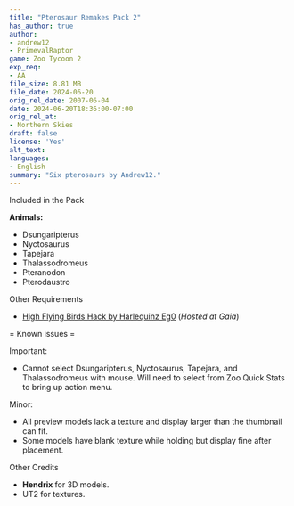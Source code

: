 ```yaml
---
title: "Pterosaur Remakes Pack 2"
has_author: true
author: 
- andrew12
- PrimevalRaptor
game: Zoo Tycoon 2
exp_req:
- AA
file_size: 8.81 MB
file_date: 2024-06-20
orig_rel_date: 2007-06-04
date: 2024-06-20T18:36:00-07:00
orig_rel_at: 
- Northern Skies
draft: false
license: 'Yes'
alt_text: 
languages:
- English
summary: "Six pterosaurs by Andrew12."
---
```


 Included in the Pack 

**Animals:**

- Dsungaripterus
- Nyctosaurus
- Tapejara
- Thalassodromeus
- Pteranodon
- Pterodaustro

 Other Requirements 

- [High Flying Birds Hack by Harlequinz Eg0](https://www.tapatalk.com/groups/gaia1/high-flying-birds-t790.html) (*Hosted at Gaia*)

= Known issues =

Important:

- Cannot select Dsungaripterus, Nyctosaurus, Tapejara, and Thalassodromeus with mouse. Will need to select from Zoo Quick Stats to bring up action menu.

Minor:

- All preview models lack a texture and display larger than the thumbnail can fit.
- Some models have blank texture while holding but display fine after placement.

 Other Credits 

- **Hendrix** for 3D models.
- UT2 for textures.